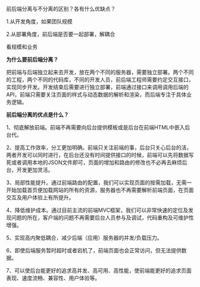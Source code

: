 前后端分离与不分离的区别？各有什么优缺点？

1.从开发角度，如果团队规模

2.从部署角度，前后端是否要一起部署，解耦合

看规模和业务

**为什么要前后端分离？**

把前端与后端独立起来去开发，放在两个不同的服务器，需要独立部署。两个不同的工程，两个不同的代码库，不同的开发人员，前后端工程师需要约定交互接口，实现同步开发。开发结束后需要进行独立部署，前端通过接口来调用调用后端的API，前端只需要关注页面的样式与动态数据的解析和渲染，而后端专注于具体业务逻辑。

**前后端分离的优点是什么？**

1、彻底解放前端。前端不再需要向后台提供模板或是后台在前端HTML中嵌入后台代。

2、提高工作效率，分工更加明确。前端只关注前端的事，后台只关心后台的活，两者开发可以同时进行，在后台还没有时间提供接口的时候，前端可以先将数据写死或者调用本地的JSON文件即可，页面的增加和路由的修改也不必再去麻烦后台，开发更加灵活。

3、局部性能提升。通过前端路由的配置，我们可以实现页面的按需加载，无需一开始加载首页便加载网站的所有的资源，服务器也不再需要解析前端页面，在页面交互及用户体验上有所提升。

4、降低维护成本。通过目前主流的前端MVC框架，我们可以非常快速的定位及发现问题的所在，客户端的问题不再需要后台人员参与及调试，代码重构及可维护性增强。

5、实现高内聚低耦合，减少后端（应用）服务器的并发/负载压力。

6、即使后端服务暂时超时或者宕机了，前端页面也会正常访问，但无法提供数据。

7、可以使后台能更好的追求高并发、高可用、高性能，使前端能更好的追求页面表现、速度流畅、兼容性、用户体验等。